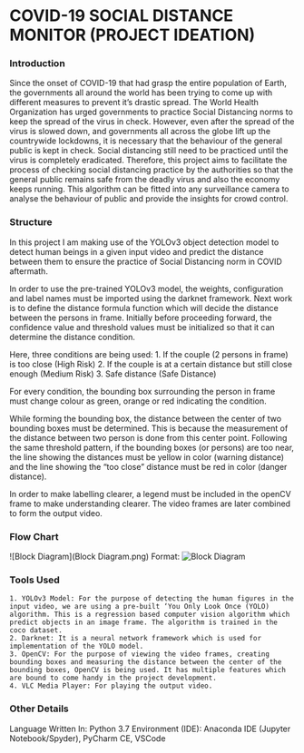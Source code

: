 # COVID-19 SOCIAL DISTANCE MONITOR (PROJECT IDEATION)

### Introduction

Since the onset of COVID-19 that had grasp the entire population of Earth, the governments all around the world has been trying to come up with different measures to prevent it’s drastic spread. The World Health Organization has urged governments to practice Social Distancing norms to keep the spread of the virus in check. However, even after the spread of the virus is slowed down, and governments all across the globe lift up the countrywide lockdowns, it is necessary that the behaviour of the general public is kept in check. Social distancing still need to be practiced until the virus is completely eradicated. Therefore, this project aims to facilitate the process of checking social distancing practice by the authorities so that the general public remains safe from the deadly virus and also the economy keeps running. This algorithm can be fitted into any surveillance camera to analyse the behaviour of public and provide the insights for crowd control.

### Structure

In this project I am making use of the YOLOv3 object detection model to detect human beings in a given input video and predict the distance between them to ensure the practice of Social Distancing norm in COVID aftermath. 

In order to use the pre-trained YOLOv3 model, the weights, configuration and label names must be imported using the darknet framework. Next work is to define the distance formula function which will decide the distance between the persons in frame. Initially before proceeding forward, the confidence value and threshold values must be initialized so that it can determine the distance condition. 

Here, three conditions are being used:
    1. If the couple (2 persons in frame) is too close (High Risk)
    2. If the couple is at a certain distance but still close enough (Medium Risk)
    3. Safe distance (Safe Distance)

For every condition, the bounding box surrounding the person in frame must change colour as green, orange or red indicating the condition.

While forming the bounding box, the distance between the center of two bounding boxes must be determined. This is because the measurement of the distance between two person is done from this center point. Following the same threshold pattern, if the bounding boxes (or persons) are too near, the line showing the distances must be yellow in color (warning distance) and the line showing the “too close” distance must be red in color (danger distance). 

In order to make labelling clearer, a legend must be included in the openCV frame to make understanding clearer. The video frames are later combined to form the output video.

### Flow Chart

![Block Diagram](Block Diagram.png)
Format: ![Block Diagram](url)

### Tools Used

    1. YOLOv3 Model: For the purpose of detecting the human figures in the input video, we are using a pre-built ‘You Only Look Once (YOLO) algorithm. This is a regression based computer vision algorithm which predict objects in an image frame. The algorithm is trained in the coco dataset.
    2. Darknet: It is a neural network framework which is used for implementation of the YOLO model. 
    3. OpenCV: For the purpose of viewing the video frames, creating bounding boxes and measuring the distance between the center of the bounding boxes, OpenCV is being used. It has multiple features which are bound to come handy in the project development.
    4. VLC Media Player: For playing the output video.



### Other Details
Language Written In:    Python 3.7
Environment (IDE):  Anaconda IDE (Jupyter Notebook/Spyder), PyCharm CE, VSCode

